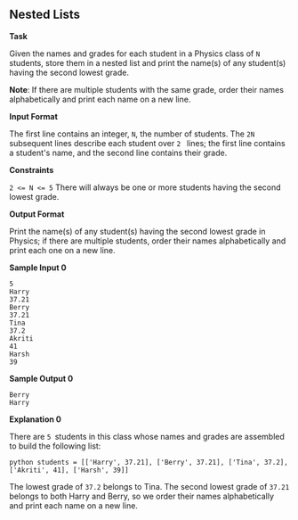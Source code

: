 ## Nested Lists

**Task**

Given the names and grades for each student in a Physics class of `N `students, store them in a nested list and print the name(s) of any student(s) having the second lowest grade.

**Note**: If there are multiple students with the same grade, order their names alphabetically and print each name on a new line.

**Input Format**

The first line contains an integer, `N`, the number of students. 
The `2N `subsequent lines describe each student over `2 ` lines; the first line contains a student's name, and the second line contains their grade.

**Constraints**

`2 <= N <= 5`
There will always be one or more students having the second lowest grade.

**Output Format**

Print the name(s) of any student(s) having the second lowest grade in Physics; if there are multiple students, order their names alphabetically and print each one on a new line.

**Sample Input 0**

```
5
Harry
37.21
Berry
37.21
Tina
37.2
Akriti
41
Harsh
39
```

**Sample Output 0**

```
Berry
Harry
```

**Explanation 0**

There are `5 `students in this class whose names and grades are assembled to build the following list:

`python students = [['Harry', 37.21], ['Berry', 37.21], ['Tina', 37.2], ['Akriti', 41], ['Harsh', 39]]`

The lowest grade of `37.2`  belongs to Tina. The second lowest grade of `37.21` belongs to both Harry and Berry, so we order their names alphabetically and print each name on a new line.
